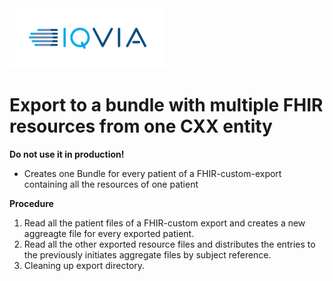 <img src="/docs/images/Logo.png" width="250" alt="IQVIA Logo"/>

Export to a bundle with multiple FHIR resources from one CXX entity
========================
**Do not use it in production!**

* Creates one Bundle for every patient of a FHIR-custom-export containing all the resources of one patient

**Procedure**
1. Read all the patient files of a FHIR-custom export and creates a new aggreagte file for every exported patient.
2. Read all the other exported resource files and distributes the entries to the previously initiates aggregate files by subject reference.
3. Cleaning up export directory.